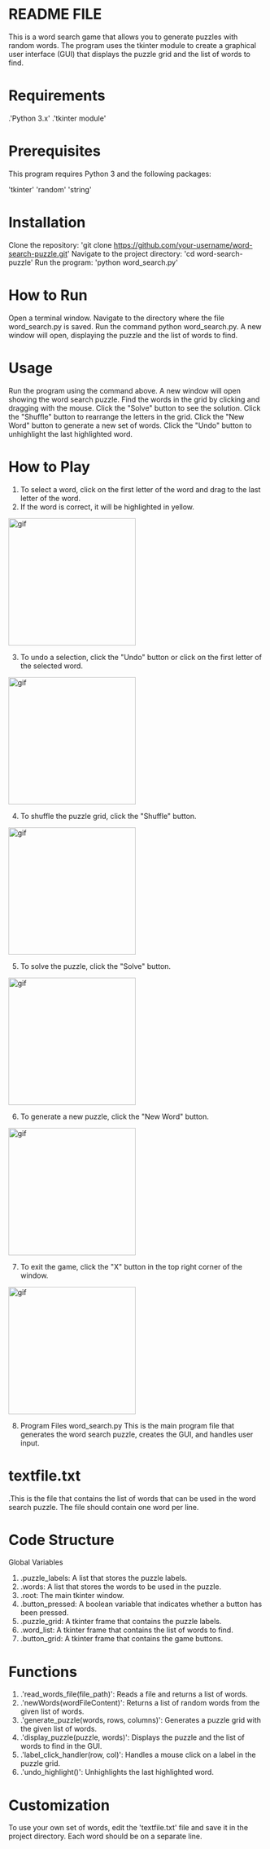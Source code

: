 # README FILE
This is a word search game that allows you to generate puzzles with random words. The program uses the tkinter module to create a graphical user interface (GUI) that displays the puzzle grid and the list of words to find.

# Requirements
.'Python 3.x'
.'tkinter module'

# Prerequisites
This program requires Python 3 and the following packages:

'tkinter'
'random'
'string'

# Installation
Clone the repository: 'git clone https://github.com/your-username/word-search-puzzle.git'
Navigate to the project directory: 'cd word-search-puzzle'
Run the program: 'python word_search.py'

# How to Run
Open a terminal window.
Navigate to the directory where the file word_search.py is saved.
Run the command python word_search.py.
A new window will open, displaying the puzzle and the list of words to find.

# Usage
Run the program using the command above.
A new window will open showing the word search puzzle.
Find the words in the grid by clicking and dragging with the mouse.
Click the "Solve" button to see the solution.
Click the "Shuffle" button to rearrange the letters in the grid.
Click the "New Word" button to generate a new set of words.
Click the "Undo" button to unhighlight the last highlighted word.

# How to Play
1. To select a word, click on the first letter of the word and drag to the last letter of the word.
2. If the word is correct, it will be highlighted in yellow.
<img src="https://media.giphy.com/media/v1.Y2lkPTc5MGI3NjExZmU2ODZhMzFmMTNjMmM2N2NhMTlhNjM5MmI1MDk2NDMyMGJjZDRmNiZjdD1n/CKkG45QwWmpN2ArRlX/giphy.gif" alt="gif" width="250" height="250">

3. To undo a selection, click the "Undo" button or click on the first letter of the selected word.
<img src="https://media.giphy.com/media/JOpSM4fu6Gjm1HT0sM/giphy.gif" alt="gif" width="250" height="250">

4. To shuffle the puzzle grid, click the "Shuffle" button.
<img src="https://media.giphy.com/media/vZuyCGh3iTSLLMzycz/giphy.gif" alt="gif" width="250" height="250">

5. To solve the puzzle, click the "Solve" button.
<img src="https://media.giphy.com/media/v1.Y2lkPTc5MGI3NjExNTk0ZWRmZTJhNDRkZWUwMjlmNGZmYzdhZWU4ZWQ0YTZkNGY4ODIzZiZjdD1n/4hjFAMkZvKpkB7MWVB/giphy.gif" alt="gif" width="250" height="250"> 

6. To generate a new puzzle, click the "New Word" button.
<img src="https://media.giphy.com/media/f7ztzi4cjdS1tgTnD5/giphy.gif" alt="gif" width="250" height="250"> 

7. To exit the game, click the "X" button in the top right corner of the window.
<img src="https://media.giphy.com/media/v1.Y2lkPTc5MGI3NjExNTFmZGY5NTY5OWM3YzAxZGQ3MjE4ZTdmOWVlODQ0MGQ4NWE0NTU3NCZjdD1n/aQpgxBrpTJ8NqpiaEL/giphy.gif" alt="gif" width="250" height="250">

8. Program Files
word_search.py
This is the main program file that generates the word search puzzle, creates the GUI, and handles user input.

# textfile.txt
.This is the file that contains the list of words that can be used in the word search puzzle. The file should contain one word per line.

# Code Structure
Global Variables
1. .puzzle_labels: A list that stores the puzzle labels.
2. .words: A list that stores the words to be used in the puzzle.
3. .root: The main tkinter window.
4. .button_pressed: A boolean variable that indicates whether a button has been pressed.
5. .puzzle_grid: A tkinter frame that contains the puzzle labels.
6. .word_list: A tkinter frame that contains the list of words to find.
7. .button_grid: A tkinter frame that contains the game buttons.

# Functions
1. .'read_words_file(file_path)': Reads a file and returns a list of words.
2. .'newWords(wordFileContent)': Returns a list of random words from the given list of words.
3. .'generate_puzzle(words, rows, columns)': Generates a puzzle grid with the given list of words.
4. .'display_puzzle(puzzle, words)': Displays the puzzle and the list of words to find in the GUI.
5. .'label_click_handler(row, col)': Handles a mouse click on a label in the puzzle grid.
6. .'undo_highlight()': Unhighlights the last highlighted word.

# Customization
To use your own set of words, edit the 'textfile.txt' file and save it in the project directory. Each word should be on a separate line.
